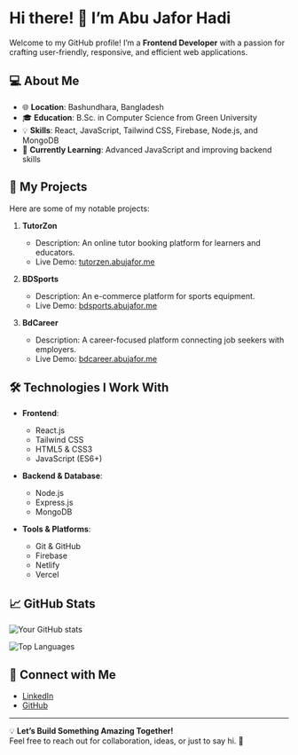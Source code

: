 # Hi there! 👋 I’m Abu Jafor Hadi  

Welcome to my GitHub profile! I’m a **Frontend Developer** with a passion for crafting user-friendly, responsive, and efficient web applications.  

## 💻 About Me  
- 🌐 **Location**: Bashundhara, Bangladesh  
- 🎓 **Education**: B.Sc. in Computer Science from Green University  
- 💡 **Skills**: React, JavaScript, Tailwind CSS, Firebase, Node.js, and MongoDB  
- 🌱 **Currently Learning**: Advanced JavaScript and improving backend skills  

## 🚀 My Projects  
Here are some of my notable projects:  
1. **TutorZon**  
   - Description: An online tutor booking platform for learners and educators.  
   - Live Demo: [tutorzen.abujafor.me](https://tutorzen.abujafor.me/)  

2. **BDSports**  
   - Description: An e-commerce platform for sports equipment.  
   - Live Demo: [bdsports.abujafor.me](https://bdsports.abujafor.me/)  

3. **BdCareer**  
   - Description: A career-focused platform connecting job seekers with employers.  
   - Live Demo: [bdcareer.abujafor.me](https://bdcareer.abujafor.me/)  

## 🛠️ Technologies I Work With  
- **Frontend**:  
  - React.js  
  - Tailwind CSS  
  - HTML5 & CSS3  
  - JavaScript (ES6+)  

- **Backend & Database**:  
  - Node.js  
  - Express.js  
  - MongoDB  

- **Tools & Platforms**:  
  - Git & GitHub  
  - Firebase  
  - Netlify  
  - Vercel  

## 📈 GitHub Stats  
![Your GitHub stats](https://github-readme-stats.vercel.app/api?username=abujaforhadi&show_icons=true&theme=radical)  

![Top Languages](https://github-readme-stats.vercel.app/api/top-langs/?username=abujaforhadi&layout=compact&theme=radical)  

## 🔗 Connect with Me  
- [LinkedIn](https://www.linkedin.com/in/abujaforhadi/)  
- [GitHub](https://github.com/abujaforhadi/)  

---

💡 **Let’s Build Something Amazing Together!**  
Feel free to reach out for collaboration, ideas, or just to say hi. 🚀  
